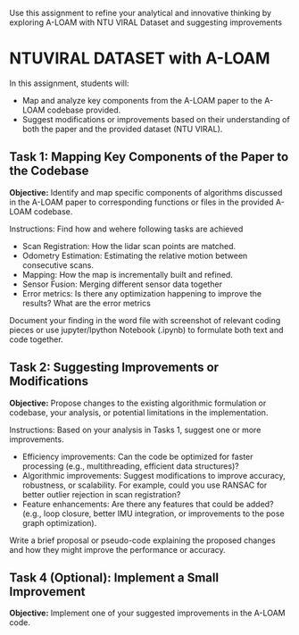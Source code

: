 
Use this assignment to refine your analytical and innovative thinking by exploring A-LOAM with NTU VIRAL Dataset and suggesting improvements

# NTUVIRAL DATASET with A-LOAM

In this assignment, students will:

 - Map and analyze key components from the A-LOAM paper to the A-LOAM codebase provided.
 - Suggest modifications or improvements based on their understanding of both the paper and the provided dataset (NTU VIRAL).

## Task 1: Mapping Key Components of the Paper to the Codebase
**Objective:** Identify and map specific components of algorithms discussed in the A-LOAM paper to corresponding functions or files in the provided A-LOAM codebase.

Instructions: Find how and wehere following tasks are achieved
- Scan Registration: How the lidar scan points are matched.
- Odometry Estimation: Estimating the relative motion between consecutive scans.
- Mapping: How the map is incrementally built and refined.
- Sensor Fusion: Merging different sensor data together
- Error metrics: Is there any optimization happening to improve the results? What are the error metrics 

Document your finding in the word file with screenshot of relevant coding pieces or use jupyter/Ipython Notebook (.ipynb) to formulate both text and code together.



## Task 2: Suggesting Improvements or Modifications
**Objective:** Propose changes to the existing algorithmic formulation or codebase, your analysis, or potential limitations in the implementation.

Instructions: Based on your analysis in Tasks 1, suggest one or more improvements. 
- Efficiency improvements: Can the code be optimized for faster processing (e.g., multithreading, efficient data structures)?
- Algorithmic improvements: Suggest modifications to improve accuracy, robustness, or scalability. For example, could you use RANSAC for better outlier rejection in scan registration?
- Feature enhancements: Are there any features that could be added? (e.g., loop closure, better IMU integration, or improvements to the pose graph optimization).

Write a brief proposal or pseudo-code explaining the proposed changes and how they might improve the performance or accuracy.

## Task 4 (Optional): Implement a Small Improvement
**Objective:** Implement one of your suggested improvements in the A-LOAM code.
